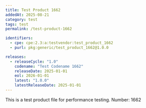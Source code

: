 ```yaml
---
title: Test Product 1662
addedAt: 2025-08-21
category: test
tags: test
permalink: /test-product-1662

identifiers:
  - cpe: cpe:2.3:a:testvendor:test_product_1662
  - purl: pkg:generic/test_product_1662@1.0.0

releases:
  - releaseCycle: "1.0"
    codename: "Test Codename 1662"
    releaseDate: 2025-01-01
    eol: 2026-01-01
    latest: "1.0.0"
    latestReleaseDate: 2025-01-01
---
```


This is a test product file for performance testing. Number: 1662
